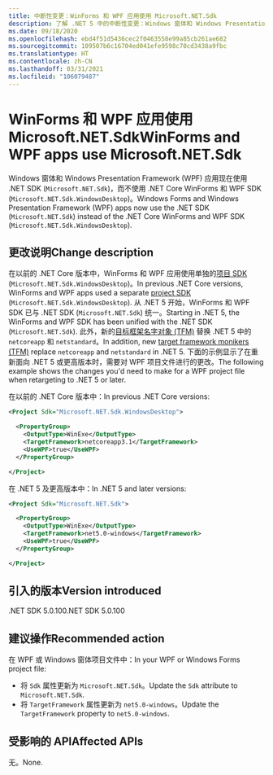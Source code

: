 ```yaml
---
title: 中断性变更：WinForms 和 WPF 应用使用 Microsoft.NET.Sdk
description: 了解 .NET 5 中的中断性变更：Windows 窗体和 Windows Presentation Framework 应用现使用 .NET SDK，而不使用 .NET Core WinForms 和 WPF SDK。
ms.date: 09/18/2020
ms.openlocfilehash: ebd4f51d5436cec2f0463558e99a85cb261ae682
ms.sourcegitcommit: 109507b6c16704ed041efe9598c70cd3438a9fbc
ms.translationtype: HT
ms.contentlocale: zh-CN
ms.lasthandoff: 03/31/2021
ms.locfileid: "106079487"
---
```

# <a name="winforms-and-wpf-apps-use-microsoftnetsdk"></a><span data-ttu-id="65e4f-103">WinForms 和 WPF 应用使用 Microsoft.NET.Sdk</span><span class="sxs-lookup"><span data-stu-id="65e4f-103">WinForms and WPF apps use Microsoft.NET.Sdk</span></span>

<span data-ttu-id="65e4f-104">Windows 窗体和 Windows Presentation Framework (WPF) 应用现在使用 .NET SDK (`Microsoft.NET.Sdk`)，而不使用 .NET Core WinForms 和 WPF SDK (`Microsoft.NET.Sdk.WindowsDesktop`)。</span><span class="sxs-lookup"><span data-stu-id="65e4f-104">Windows Forms and Windows Presentation Framework (WPF) apps now use the .NET SDK (`Microsoft.NET.Sdk`) instead of the .NET Core WinForms and WPF SDK (`Microsoft.NET.Sdk.WindowsDesktop`).</span></span>

## <a name="change-description"></a><span data-ttu-id="65e4f-105">更改说明</span><span class="sxs-lookup"><span data-stu-id="65e4f-105">Change description</span></span>

<span data-ttu-id="65e4f-106">在以前的 .NET Core 版本中，WinForms 和 WPF 应用使用单独的[项目 SDK](../../../project-sdk/overview.md) (`Microsoft.NET.Sdk.WindowsDesktop`)。</span><span class="sxs-lookup"><span data-stu-id="65e4f-106">In previous .NET Core versions, WinForms and WPF apps used a separate [project SDK](../../../project-sdk/overview.md) (`Microsoft.NET.Sdk.WindowsDesktop`).</span></span> <span data-ttu-id="65e4f-107">从 .NET 5 开始，WinForms 和 WPF SDK 已与 .NET SDK (`Microsoft.NET.Sdk`) 统一。</span><span class="sxs-lookup"><span data-stu-id="65e4f-107">Starting in .NET 5, the WinForms and WPF SDK has been unified with the .NET SDK (`Microsoft.NET.Sdk`).</span></span> <span data-ttu-id="65e4f-108">此外，新的[目标框架名字对象 (TFM)](../../../../standard/frameworks.md) 替换 .NET 5 中的 `netcoreapp` 和 `netstandard`。</span><span class="sxs-lookup"><span data-stu-id="65e4f-108">In addition, new [target framework monikers (TFM)](../../../../standard/frameworks.md) replace `netcoreapp` and `netstandard` in .NET 5.</span></span> <span data-ttu-id="65e4f-109">下面的示例显示了在重新面向 .NET 5 或更高版本时，需要对 WPF 项目文件进行的更改。</span><span class="sxs-lookup"><span data-stu-id="65e4f-109">The following example shows the changes you'd need to make for a WPF project file when retargeting to .NET 5 or later.</span></span>

<span data-ttu-id="65e4f-110">在以前的 .NET Core 版本中：</span><span class="sxs-lookup"><span data-stu-id="65e4f-110">In previous .NET Core versions:</span></span>

```xml
<Project Sdk="Microsoft.NET.Sdk.WindowsDesktop">

  <PropertyGroup>
    <OutputType>WinExe</OutputType>
    <TargetFramework>netcoreapp3.1</TargetFramework>
    <UseWPF>true</UseWPF>
  </PropertyGroup>

</Project>
```

<span data-ttu-id="65e4f-111">在 .NET 5 及更高版本中：</span><span class="sxs-lookup"><span data-stu-id="65e4f-111">In .NET 5 and later versions:</span></span>

```xml
<Project Sdk="Microsoft.NET.Sdk">

  <PropertyGroup>
    <OutputType>WinExe</OutputType>
    <TargetFramework>net5.0-windows</TargetFramework>
    <UseWPF>true</UseWPF>
  </PropertyGroup>

</Project>
```

## <a name="version-introduced"></a><span data-ttu-id="65e4f-112">引入的版本</span><span class="sxs-lookup"><span data-stu-id="65e4f-112">Version introduced</span></span>

<span data-ttu-id="65e4f-113">.NET SDK 5.0.100</span><span class="sxs-lookup"><span data-stu-id="65e4f-113">.NET SDK 5.0.100</span></span>

## <a name="recommended-action"></a><span data-ttu-id="65e4f-114">建议操作</span><span class="sxs-lookup"><span data-stu-id="65e4f-114">Recommended action</span></span>

<span data-ttu-id="65e4f-115">在 WPF 或 Windows 窗体项目文件中：</span><span class="sxs-lookup"><span data-stu-id="65e4f-115">In your WPF or Windows Forms project file:</span></span>

- <span data-ttu-id="65e4f-116">将 `Sdk` 属性更新为 `Microsoft.NET.Sdk`。</span><span class="sxs-lookup"><span data-stu-id="65e4f-116">Update the `Sdk` attribute  to `Microsoft.NET.Sdk`.</span></span>
- <span data-ttu-id="65e4f-117">将 `TargetFramework` 属性更新为 `net5.0-windows`。</span><span class="sxs-lookup"><span data-stu-id="65e4f-117">Update the `TargetFramework` property to `net5.0-windows`.</span></span>

## <a name="affected-apis"></a><span data-ttu-id="65e4f-118">受影响的 API</span><span class="sxs-lookup"><span data-stu-id="65e4f-118">Affected APIs</span></span>

<span data-ttu-id="65e4f-119">无。</span><span class="sxs-lookup"><span data-stu-id="65e4f-119">None.</span></span>

<!--

### Affected APIs

Not detectable via API analysis.

### Category

- Windows Forms
- Windows Presentation Framework (WPF)

-->
